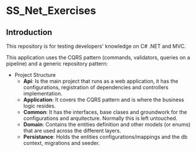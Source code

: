 # SS_Net_Exercises

## Introduction
This repository is for testing developers' knowledge on C# .NET and MVC.

This application uses the CQRS pattern (commands, validators, queries on a pipeline) and a generic repository pattern:
  - Project Structure
    - __Api__: 
      Is the main project that runs as a web application, it has the configurations, registration of dependencies and controllers implementation.
    - __Application__:
      It covers the CQRS pattern and is where the business logic resides.
    - __Common__: 
      It has the interfaces, base clases and groundwork for the configurations and arquitecture. Normally this is left untouched.
    - __Domain__: 
      Contains the entities definition and other models (or enums) that are used across the different layers.
    - __Persistance__: 
      Holds the entities configurations/mappings and the db context, migrations and seeder.
